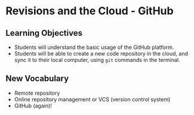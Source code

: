 # Revisions and the Cloud - GitHub

## Learning Objectives
- Students will understand the basic usage of the GitHub platform.
- Students will be able to create a new code repository in the cloud, and sync it to their local computer, using `git` commands in the terminal.

## New Vocabulary
- Remote repository
- Online repository management or VCS (version control system)
- GitHub (again)!